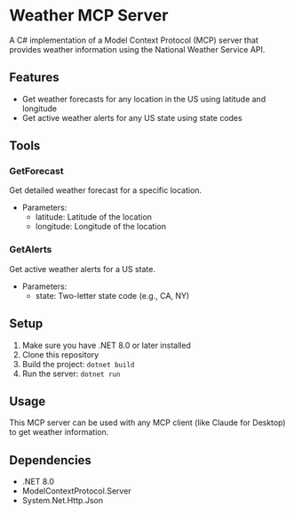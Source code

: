# Weather MCP Server

A C# implementation of a Model Context Protocol (MCP) server that provides weather information using the National Weather Service API.

## Features

- Get weather forecasts for any location in the US using latitude and longitude
- Get active weather alerts for any US state using state codes

## Tools

### GetForecast
Get detailed weather forecast for a specific location.
- Parameters:
  - latitude: Latitude of the location
  - longitude: Longitude of the location

### GetAlerts
Get active weather alerts for a US state.
- Parameters:
  - state: Two-letter state code (e.g., CA, NY)

## Setup

1. Make sure you have .NET 8.0 or later installed
2. Clone this repository
3. Build the project: `dotnet build`
4. Run the server: `dotnet run`

## Usage

This MCP server can be used with any MCP client (like Claude for Desktop) to get weather information.

## Dependencies

- .NET 8.0
- ModelContextProtocol.Server
- System.Net.Http.Json